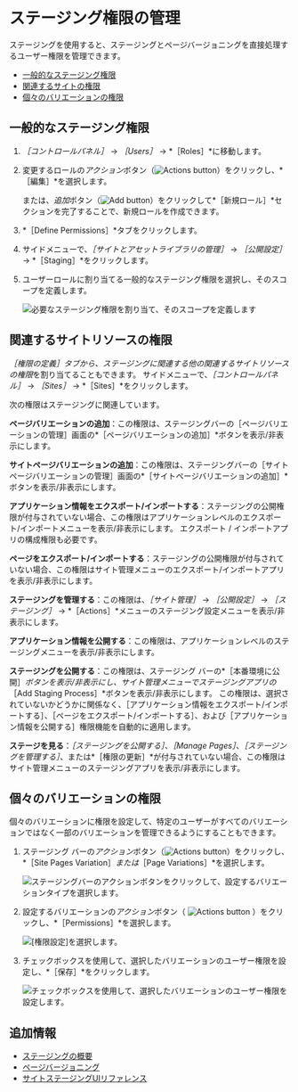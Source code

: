 # ステージング権限の管理

ステージングを使用すると、ステージングとページバージョニングを直接処理するユーザー権限を管理できます。

* [一般的なステージング権限](#general-staging-permissions)
* [関連するサイトの権限](#related-site-permissions)
* [個々のバリエーションの権限](#individual-variation-permissions)

## 一般的なステージング権限

1. *［コントロールパネル］* &rarr; *［Users］* &rarr; *［Roles］*に移動します。

1. 変更するロールの*アクション*ボタン（![Actions button](../../../images/icon-actions.png)）をクリックし、*［編集］*を選択します。

   または、*追加*ボタン（![Add button](../../../images/icon-add.png)）をクリックして*［新規ロール］*セクションを完了することで、新規ロールを作成できます。

1. *［Define Permissions］*タブをクリックします。

1. サイドメニューで、*［サイトとアセットライブラリの管理］* &rarr; *［公開設定］* &rarr; *［Staging］*をクリックします。

1. ユーザーロールに割り当てる一般的なステージング権限を選択し、そのスコープを定義します。

   ![必要なステージング権限を割り当て、そのスコープを定義します](./managing-staging-permissions/images/04.png)

## 関連するサイトリソースの権限

*［権限の定義］*タブから、ステージングに関連する他の関連するサイト*リソースの権限*を割り当てることもできます。 サイドメニューで、*［コントロールパネル］* &rarr; *［Sites］* → *［Sites］*をクリックします。

次の権限はステージングに関連しています。

**ページバリエーションの追加**：この権限は、ステージングバーの［ページバリエーションの管理］画面の*［ページバリエーションの追加］*ボタンを表示/非表示にします。

**サイトページバリエーションの追加**：この権限は、ステージングバーの［サイトページバリエーションの管理］画面の*［サイトページバリエーションの追加］*ボタンを表示/非表示にします。

**アプリケーション情報をエクスポート/インポートする**：ステージングの公開権限が付与されていない場合、この権限はアプリケーションレベルのエクスポート/インポートメニューを表示/非表示にします。 エクスポート / インポートアプリの構成権限も必要です。

**ページをエクスポート/インポートする**：ステージングの公開権限が付与されていない場合、この権限はサイト管理メニューのエクスポート/インポートアプリを表示/非表示にします。

**ステージングを管理する**：この権限は、*［サイト管理］* &rarr; *［公開設定］* &rarr; *［ステージング］* &rarr; *［Actions］*メニューのステージング設定メニューを表示/非表示にします。

**アプリケーション情報を公開する**：この権限は、アプリケーションレベルのステージングメニューを表示/非表示にします。

**ステージングを公開する**：この権限は、ステージング バーの*［本番環境に公開］*ボタンを表示/非表示にし、サイト管理メニューでステージングアプリの*［Add Staging Process］*ボタンを表示/非表示にします。 この権限は、選択されていないかどうかに関係なく、［アプリケーション情報をエクスポート/インポートする］、［ページをエクスポート/インポートする］、および［アプリケーション情報を公開する］権限機能を自動的に適用します。

**ステージを見る**：*［ステージングを公開する］*、*［Manage Pages］*、*［ステージングを管理する］*、または*［権限の更新］*が付与されていない場合、この権限はサイト管理メニューのステージングアプリを表示/非表示にします。

## 個々のバリエーションの権限

個々のバリエーションに権限を設定して、特定のユーザーがすべてのバリエーションではなく一部のバリエーションを管理できるようにすることもできます。

1. ステージング バーの*アクション*ボタン（![Actions button](../../../images/icon-actions.png)）をクリックし、*［Site Pages Variation］*または*［Page Variations］*を選択します。

   ![ステージングバーのアクションボタンをクリックして、設定するバリエーションタイプを選択します。](./managing-staging-permissions/images/01.png)

1. 設定するバリエーションの*アクション*ボタン（ ![Actions button](../../../images/icon-actions.png) ）をクリックし、*［Permissions］*を選択します。

   ![ [権限設定]を選択します。](./managing-staging-permissions/images/02.png)

1. チェックボックスを使用して、選択したバリエーションのユーザー権限を設定し、*［保存］*をクリックします。

   ![チェックボックスを使用して、選択したバリエーションのユーザー権限を設定します。](./managing-staging-permissions/images/03.png)

## 追加情報

* [ステージングの概要](../staging.md)
* [ページバージョニング](./page-versioning.md)
* [サイトステージングUIリファレンス](./site-staging-ui-reference.md)

